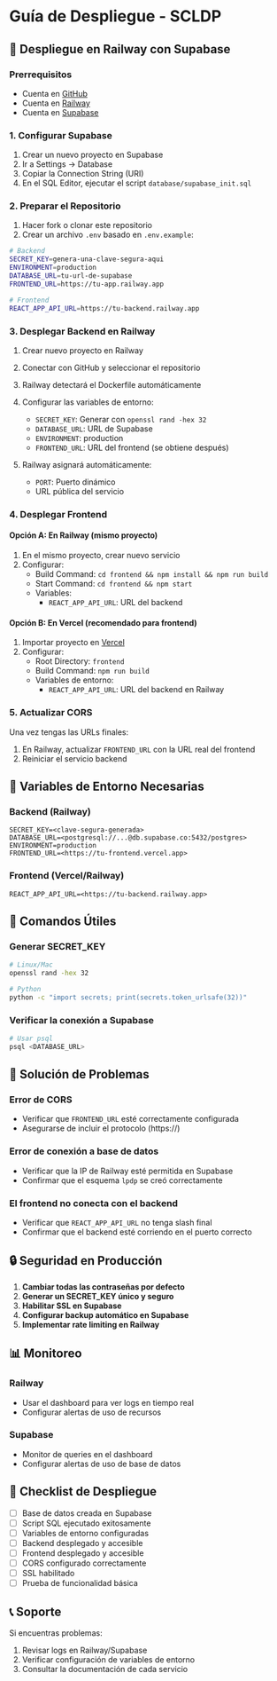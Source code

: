 # Guía de Despliegue - SCLDP

## 🚀 Despliegue en Railway con Supabase

### Prerrequisitos
- Cuenta en [GitHub](https://github.com)
- Cuenta en [Railway](https://railway.app)
- Cuenta en [Supabase](https://supabase.com)

### 1. Configurar Supabase

1. Crear un nuevo proyecto en Supabase
2. Ir a Settings → Database
3. Copiar la Connection String (URI)
4. En el SQL Editor, ejecutar el script `database/supabase_init.sql`

### 2. Preparar el Repositorio

1. Hacer fork o clonar este repositorio
2. Crear un archivo `.env` basado en `.env.example`:

```bash
# Backend
SECRET_KEY=genera-una-clave-segura-aqui
ENVIRONMENT=production
DATABASE_URL=tu-url-de-supabase
FRONTEND_URL=https://tu-app.railway.app

# Frontend
REACT_APP_API_URL=https://tu-backend.railway.app
```

### 3. Desplegar Backend en Railway

1. Crear nuevo proyecto en Railway
2. Conectar con GitHub y seleccionar el repositorio
3. Railway detectará el Dockerfile automáticamente
4. Configurar las variables de entorno:
   - `SECRET_KEY`: Generar con `openssl rand -hex 32`
   - `DATABASE_URL`: URL de Supabase
   - `ENVIRONMENT`: production
   - `FRONTEND_URL`: URL del frontend (se obtiene después)

5. Railway asignará automáticamente:
   - `PORT`: Puerto dinámico
   - URL pública del servicio

### 4. Desplegar Frontend

#### Opción A: En Railway (mismo proyecto)

1. En el mismo proyecto, crear nuevo servicio
2. Configurar:
   - Build Command: `cd frontend && npm install && npm run build`
   - Start Command: `cd frontend && npm start`
   - Variables:
     - `REACT_APP_API_URL`: URL del backend

#### Opción B: En Vercel (recomendado para frontend)

1. Importar proyecto en [Vercel](https://vercel.com)
2. Configurar:
   - Root Directory: `frontend`
   - Build Command: `npm run build`
   - Variables de entorno:
     - `REACT_APP_API_URL`: URL del backend en Railway

### 5. Actualizar CORS

Una vez tengas las URLs finales:

1. En Railway, actualizar `FRONTEND_URL` con la URL real del frontend
2. Reiniciar el servicio backend

## 📝 Variables de Entorno Necesarias

### Backend (Railway)
```
SECRET_KEY=<clave-segura-generada>
DATABASE_URL=<postgresql://...@db.supabase.co:5432/postgres>
ENVIRONMENT=production
FRONTEND_URL=<https://tu-frontend.vercel.app>
```

### Frontend (Vercel/Railway)
```
REACT_APP_API_URL=<https://tu-backend.railway.app>
```

## 🔧 Comandos Útiles

### Generar SECRET_KEY
```bash
# Linux/Mac
openssl rand -hex 32

# Python
python -c "import secrets; print(secrets.token_urlsafe(32))"
```

### Verificar la conexión a Supabase
```bash
# Usar psql
psql <DATABASE_URL>
```

## 🐛 Solución de Problemas

### Error de CORS
- Verificar que `FRONTEND_URL` esté correctamente configurada
- Asegurarse de incluir el protocolo (https://)

### Error de conexión a base de datos
- Verificar que la IP de Railway esté permitida en Supabase
- Confirmar que el esquema `lpdp` se creó correctamente

### El frontend no conecta con el backend
- Verificar que `REACT_APP_API_URL` no tenga slash final
- Confirmar que el backend esté corriendo en el puerto correcto

## 🔒 Seguridad en Producción

1. **Cambiar todas las contraseñas por defecto**
2. **Generar un SECRET_KEY único y seguro**
3. **Habilitar SSL en Supabase**
4. **Configurar backup automático en Supabase**
5. **Implementar rate limiting en Railway**

## 📊 Monitoreo

### Railway
- Usar el dashboard para ver logs en tiempo real
- Configurar alertas de uso de recursos

### Supabase
- Monitor de queries en el dashboard
- Configurar alertas de uso de base de datos

## 🚦 Checklist de Despliegue

- [ ] Base de datos creada en Supabase
- [ ] Script SQL ejecutado exitosamente
- [ ] Variables de entorno configuradas
- [ ] Backend desplegado y accesible
- [ ] Frontend desplegado y accesible
- [ ] CORS configurado correctamente
- [ ] SSL habilitado
- [ ] Prueba de funcionalidad básica

## 📞 Soporte

Si encuentras problemas:
1. Revisar logs en Railway/Supabase
2. Verificar configuración de variables de entorno
3. Consultar la documentación de cada servicio